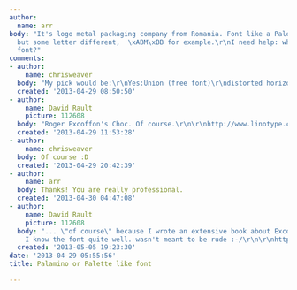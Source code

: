 ```yaml
---
author:
  name: arr
body: "It's logo metal packaging company from Romania. Font like a Palomino or Palette,
  but some letter different,  \xABM\xBB for example.\r\nI need help: what is this
  font?"
comments:
- author:
    name: chrisweaver
  body: "My pick would be:\r\nYes:Union (free font)\r\ndistorted horizontally. "
  created: '2013-04-29 08:50:50'
- author:
    name: David Rault
    picture: 112608
  body: "Roger Excoffon's Choc. Of course.\r\n\r\nhttp://www.linotype.com/fr/86037/Choc-famille.html"
  created: '2013-04-29 11:53:28'
- author:
    name: chrisweaver
  body: Of course :D
  created: '2013-04-29 20:42:39'
- author:
    name: arr
  body: Thanks! You are really professional.
  created: '2013-04-30 04:47:08'
- author:
    name: David Rault
    picture: 112608
  body: "... \"of course\" because I wrote an extensive book about Excoffon...\r\n\r\nso
    I know the font quite well. wasn't meant to be rude :-/\r\n\r\nhttp://www.amazon.fr/Roger-Excoffon-Le-gentleman-typographe/dp/2911220390"
  created: '2013-05-05 19:23:30'
date: '2013-04-29 05:55:56'
title: Palamino or Palette like font

---
```

